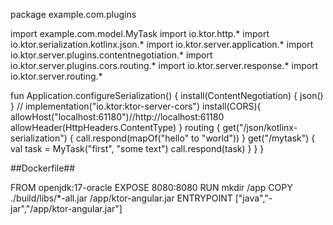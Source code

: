 package example.com.plugins

import example.com.model.MyTask
import io.ktor.http.*
import io.ktor.serialization.kotlinx.json.*
import io.ktor.server.application.*
import io.ktor.server.plugins.contentnegotiation.*
import io.ktor.server.plugins.cors.routing.*
import io.ktor.server.response.*
import io.ktor.server.routing.*

fun Application.configureSerialization() {
    install(ContentNegotiation) {
        json()
    }
    // implementation("io.ktor:ktor-server-cors")
    install(CORS){
        allowHost("localhost:61180")//http://localhost:61180
        allowHeader(HttpHeaders.ContentType)
    }
    routing {
        get("/json/kotlinx-serialization") {
            call.respond(mapOf("hello" to "world"))
        }
        get("/mytask") {
            val task = MyTask("first", "some text")
            call.respond(task)
        }
    }
}

##Dockerfile##

FROM openjdk:17-oracle
EXPOSE 8080:8080
RUN mkdir /app
COPY ./build/libs/*-all.jar /app/ktor-angular.jar
ENTRYPOINT ["java","-jar","/app/ktor-angular.jar"]


